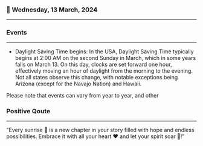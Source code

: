 ### 📅 Wednesday, 13 March, 2024
------
### Events
------
- Daylight Saving Time begins: In the USA, Daylight Saving Time typically begins at 2:00 AM on the second Sunday in March, which in some years falls on March 13. On this day, clocks are set forward one hour, effectively moving an hour of daylight from the morning to the evening. Not all states observe this change, with notable exceptions being Arizona (except for the Navajo Nation) and Hawaii.

Please note that events can vary from year to year, and other
### Positive Qoute
------
"Every sunrise 🌅 is a new chapter in your story filled with hope and endless possibilities. Embrace it with all your heart ❤️ and let your spirit soar 🚀!"

